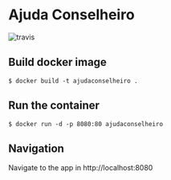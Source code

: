# Ajuda Conselheiro

![travis](https://travis-ci.org/fga-gpp-mds/2017.2-AjudaConselheiro-Frontend.svg?branch=development)

## Build docker image

```
$ docker build -t ajudaconselheiro .
```

## Run the container

```
$ docker run -d -p 8080:80 ajudaconselheiro
```

## Navigation

Navigate to the app in http://localhost:8080
